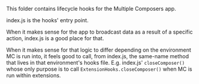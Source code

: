 This folder contains lifecycle hooks for the Multiple Composers app.

index.js is the hooks' entry point.

When it makes sense for the app to broadcast data as a result of a specific action,
index.js is a good place for that.

When it makes sense for that logic to differ depending on the environment MC is
run into, it feels good to call, from index.js, the same-name method that lives
in that environment's hooks file. E.g. index.js' `closeComposer()` whose only
purpose is to call `ExtensionHooks.closeComposer()` when MC is run within extensions.
